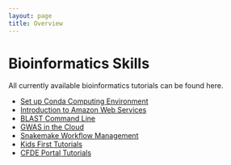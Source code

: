 ```yaml
---
layout: page
title: Overview
---
```


Bioinformatics Skills
=======================

All currently available bioinformatics tutorials can be found here.

- [Set up Conda Computing Environment](install_conda_tutorial.md)
- [Introduction to Amazon Web Services](Introduction_to_Amazon_Web_Services/introtoaws1.md)
- [BLAST Command Line](BLAST-Command-Line/BLAST1.md)
- [GWAS in the Cloud](GWAS-in-the-cloud/index.md)
- [Snakemake Workflow Management](./Snakemake/index.md)
- [Kids First Tutorials](Kids-First/index.md)
- [CFDE Portal Tutorials](CFDE-Portal/index.md)

